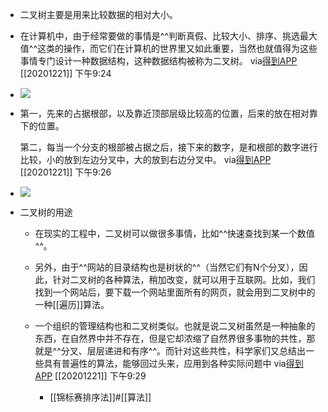 - 二叉树主要是用来比较数据的相对大小。
- 在计算机中，由于经常要做的事情是^^判断真假、比较大小、排序、挑选最大值^^这类的操作，而它们在计算机的世界里又如此重要，当然也就值得为这些事情专门设计一种数据结构，这种数据结构被称为二叉树。
  via[得到APP](https://www.dedao.cn/article/zl12vGeNAM0YVpd3MVdmxjOQBP5oLr)
  [[20201221]] 下午9:24
- ![](https://firebasestorage.googleapis.com/v0/b/firescript-577a2.appspot.com/o/imgs%2Fapp%2Fxinyiheng%2FnIBlbICYqM.png?alt=media&token=e269fbd8-2c1a-451a-bfe2-a482ca49d19b)
- 第一，先来的占据根部，以及靠近顶部层级比较高的位置，后来的放在相对靠下的位置。
  
  第二，每当一个分支的根部被占据之后，接下来的数字，是和根部的数字进行比较，小的放到左边分叉中，大的放到右边分叉中。
  via[得到APP](https://www.dedao.cn/article/zl12vGeNAM0YVpd3MVdmxjOQBP5oLr)
  [[20201221]] 下午9:26
- ![](https://firebasestorage.googleapis.com/v0/b/firescript-577a2.appspot.com/o/imgs%2Fapp%2Fxinyiheng%2Fq8SxlXuY5X.png?alt=media&token=e8e01422-c992-42c6-97d6-937ad8ba7957)
- 二叉树的用途
    - 在现实的工程中，二叉树可以做很多事情，比如^^快速查找到某一个数值^^。
      
    - 另外，由于^^网站的目录结构也是树状的^^（当然它们有N个分叉），因此，针对二叉树的各种算法，稍加改变，就可以用于互联网。比如，我们找到一个网站后，要下载一个网站里面所有的网页，就会用到二叉树中的一种[[遍历]]算法。
    - 一个组织的管理结构也和二叉树类似。也就是说二叉树虽然是一种抽象的东西，在自然界中并不存在，但是它却浓缩了自然界很多事物的共性，那就是^^分叉、层层递进和有序^^。而针对这些共性，科学家们又总结出一些具有普遍性的算法，能够回过头来，应用到各种实际问题中
      via[得到APP](https://www.dedao.cn/article/zl12vGeNAM0YVpd3MVdmxjOQBP5oLr)
      [[20201221]] 下午9:29
        - [[锦标赛排序法]]#[[算法]]
